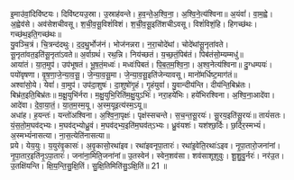

  
इ॒माउ॑वां॒दिवि॑ष्टयः। दिवि॑ष्टयउ॒स्रा। उ॒स्राह॑वन्ते। ह॒व॒न्ते॒अ॒श्वि॒ना॒। अ॒श्वि॒ने॒त्य॑श्विना॥ अ॒यंवां॑। वा॒म॒ह्वे। अ॒ह्वेव॑से। अव॑सेशचीवसू। श॒ची॒व॒सू॒विशं॑विशं। श॒ची॒व॒सू॒इति॑शचीऽवसू। विशं॑विशं॒हि। हिगच्छ॑थः। गच्छ॑थ॒इति॒गच्छ॑थः॥  
यु॒वञ्चि॒त्रं। चि॒त्रन्द॑दथुः। द॒द॒थु॒र्भोज॑नं। भोज॑नन्नरा। न॒रा॒चोदे॑थां। चोदे॑थांसू॒नृता॑वते। सू॒नृता॑वत॒इति॑सू॒नृता॑ऽवते॥ अ॒र्वाग्रथं॑। रथ॒न्नि। निय॑च्छतं। य॒च्छ॒तं॒पिब॑तं। पिब॑तंसो॒म्यम्मधु॑॥  
आया॑तं। या॒त॒मुप॑। उप॑भूषतं। भू॒ष॒तं॒मध्वः॑। मध्वः॑पिबतं। पि॒ब॒त॒म॒श्वि॒ना॒। अ॒श्व॒नेत्य॑श्विना॥ दु॒ग्धम्पयः॑। पयो॑वृषणा। वृ॒ष॒णा॒जे॒न्या॒व॒सू॒। जे॒न्या॒व॒सू॒मा। जे॒न्या॒व॒सू॒इति॑जेन्यावसू। मानो॑मर्धिष्ट॒माग॑तं॥  
अश्वा॑सो॒ये। येवां॑। वा॒मुप॑। उप॑दा॒शुषः॑। दा॒शुषो॑गृ॒हं। गृ॒हंयुवां॑। यु॒वान्दीय॑न्ति। दीय॑न्ति॒बिभ्र॑तः। बिभ्र॑त॒इति॒बिभ्र॑तः॥ म॒क्षू॒युभि॑र्नरा। म॒क्षु॒युभि॒रिति॑म॒क्षु॒युऽभिः॑। नरा॒हये॑भिः। हये॑भिरश्विना। अ॒श्वि॒ना॒आदे॑वा। आदे॑वा। दे॒वा॒या॒तं॒। या॒त॒म॒स्म॒यू। अ॒स्म॒यूइत्य॑स्म॒ऽयू॥  
अधा॑ह। ह॒यन्तः॑। यन्तो॑अश्विना। अ॒श्वि॒ना॒पृक्षः॑। पृक्ष॑स्सचन्ते। स॒च॒न्त॒सू॒रयः॑। सू॒रय॒इति॑सू॒रयः॑॥ तायं॑सतः। यं॒स॒तो॒म॒घव॑द्भ्यः। म॒घव॑द्भ्योध्रु॒वं। म॒घव॑द्भ्य॒इति॑म॒घव॑त्ऽभ्यः। ध्रु॒वंयशः॑। यश॑श्छ॒र्दिः। छ॒र्दिर॒स्मभ्यं॑। अ॒स्मभ्यं॑नासत्या। ना॒स॒त्येति॑नासत्या॥  
प्रये। येय॒युः। य॒युर॑वृ॒कासः॑। अ॒वृ॒कासो॒रथा॑इव। रथा॑इवनृपा॒तारः॑। रथा॑इ॒वेति॒रथाः॑ऽइव। नृ॒पा॒तारो॒जना॑नां। नृ॒पा॒तार॒इति॑नृ॒ऽपा॒तारः॑। जना॑ना॒मिति॒जना॑नां॥ उ॒तस्वेन॑। स्वेन॒शव॑सा। शव॑साशूशुवुः। शू॒शु॒वु॒र्नरः॑। नर॑उ॒त। उ॒तक्षि॑यन्ति। क्षि॒य॒न्ति॒सु॒क्षि॒तिं। सु॒क्षि॒तिमिति॑सु॒ऽक्षि॒तिं॥ 21 ॥  
